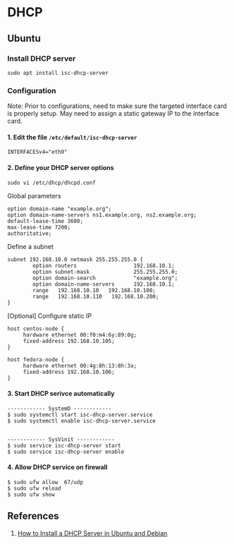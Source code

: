 # DHCP

## Ubuntu

### Install DHCP server

```
sudo apt install isc-dhcp-server
```

### Configuration

Note: Prior to configurations, need to make sure the targeted interface card is properly setup. May need to assign a static gateway IP to the interface card.

#### 1. Edit the file `/etc/default/isc-dhcp-server`

```
INTERFACESv4="eth0"
```

#### 2. Define your DHCP server options

```
sudo vi /etc/dhcp/dhcpd.conf 
```

Global parameters

```
option domain-name "example.org";
option domain-name-servers ns1.example.org, ns2.example.org;
default-lease-time 3600; 
max-lease-time 7200;
authoritative;
```

Define a subnet

```
subnet 192.168.10.0 netmask 255.255.255.0 {
        option routers                  192.168.10.1;
        option subnet-mask              255.255.255.0;
        option domain-search            "example.org";
        option domain-name-servers      192.168.10.1;
        range   192.168.10.10   192.168.10.100;
        range   192.168.10.110   192.168.10.200;
}
```

[Optional] Configure static IP

```
host centos-node {
	 hardware ethernet 00:f0:m4:6y:89:0g;
	 fixed-address 192.168.10.105;
}

host fedora-node {
	 hardware ethernet 00:4g:8h:13:8h:3a;
	 fixed-address 192.168.10.106;
}
```

#### 3. Start DHCP serivce automatically

```
------------ SystemD ------------ 
$ sudo systemctl start isc-dhcp-server.service
$ sudo systemctl enable isc-dhcp-server.service


------------ SysVinit ------------ 
$ sudo service isc-dhcp-server start
$ sudo service isc-dhcp-server enable
```

#### 4. Allow DHCP service on firewall

```
$ sudo ufw allow  67/udp
$ sudo ufw reload
$ sudo ufw show
```

## References

1. [How to Install a DHCP Server in Ubuntu and Debian](https://www.tecmint.com/install-dhcp-server-in-ubuntu-debian/)
